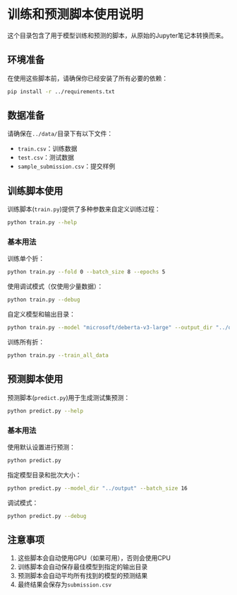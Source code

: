 # 训练和预测脚本使用说明

这个目录包含了用于模型训练和预测的脚本，从原始的Jupyter笔记本转换而来。

## 环境准备

在使用这些脚本前，请确保你已经安装了所有必要的依赖：

```bash
pip install -r ../requirements.txt
```

## 数据准备

请确保在`../data/`目录下有以下文件：
- `train.csv`：训练数据
- `test.csv`：测试数据
- `sample_submission.csv`：提交样例

## 训练脚本使用

训练脚本(`train.py`)提供了多种参数来自定义训练过程：

```bash
python train.py --help
```

### 基本用法

训练单个折：
```bash
python train.py --fold 0 --batch_size 8 --epochs 5
```

使用调试模式（仅使用少量数据）：
```bash
python train.py --debug
```

自定义模型和输出目录：
```bash
python train.py --model "microsoft/deberta-v3-large" --output_dir "../output/deberta-large"
```

训练所有折：
```bash
python train.py --train_all_data
```

## 预测脚本使用

预测脚本(`predict.py`)用于生成测试集预测：

```bash
python predict.py --help
```

### 基本用法

使用默认设置进行预测：
```bash
python predict.py
```

指定模型目录和批次大小：
```bash
python predict.py --model_dir "../output" --batch_size 16
```

调试模式：
```bash
python predict.py --debug
```

## 注意事项

1. 这些脚本会自动使用GPU（如果可用），否则会使用CPU
2. 训练脚本会自动保存最佳模型到指定的输出目录
3. 预测脚本会自动平均所有找到的模型的预测结果
4. 最终结果会保存为`submission.csv` 